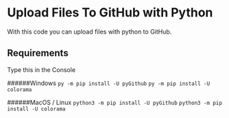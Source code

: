 # Upload Files To GitHub with Python
With this code you can upload files with python to GitHub.

## Requirements
Type this in the Console

######Windows
`py -m pip install -U pyGithub`
`py -m pip install -U colorama`


######MacOS / Linux
`python3 -m pip install -U pyGithub`
`python3 -m pip install -U colorama`
